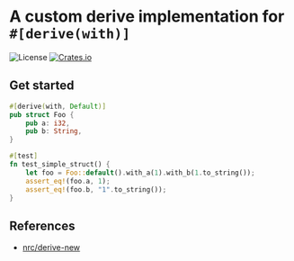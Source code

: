 # A custom derive implementation for `#[derive(with)]`
![License](https://img.shields.io/badge/license-MIT-blue.svg)
[![Crates.io](https://img.shields.io/crates/v/derive-with.svg)](https://crates.io/crates/derive-with)

## Get started
```rust
#[derive(with, Default)]
pub struct Foo {
    pub a: i32,
    pub b: String,
}

#[test]
fn test_simple_struct() {
    let foo = Foo::default().with_a(1).with_b(1.to_string());
    assert_eq!(foo.a, 1);
    assert_eq!(foo.b, "1".to_string());
}
```

## References
- [nrc/derive-new](https://github.com/nrc/derive-new)